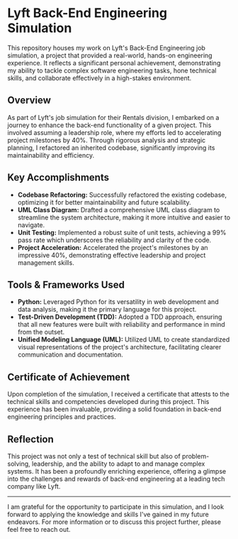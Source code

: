 # Lyft Back-End Engineering Simulation

This repository houses my work on Lyft's Back-End Engineering job simulation, a project that provided a real-world, hands-on engineering experience. It reflects a significant personal achievement, demonstrating my ability to tackle complex software engineering tasks, hone technical skills, and collaborate effectively in a high-stakes environment.

## Overview

As part of Lyft's job simulation for their Rentals division, I embarked on a journey to enhance the back-end functionality of a given project. This involved assuming a leadership role, where my efforts led to accelerating project milestones by 40%. Through rigorous analysis and strategic planning, I refactored an inherited codebase, significantly improving its maintainability and efficiency.

## Key Accomplishments

- **Codebase Refactoring:** Successfully refactored the existing codebase, optimizing it for better maintainability and future scalability.
- **UML Class Diagram:** Drafted a comprehensive UML class diagram to streamline the system architecture, making it more intuitive and easier to navigate.
- **Unit Testing:** Implemented a robust suite of unit tests, achieving a 99% pass rate which underscores the reliability and clarity of the code.
- **Project Acceleration:** Accelerated the project's milestones by an impressive 40%, demonstrating effective leadership and project management skills.

## Tools & Frameworks Used

- **Python:** Leveraged Python for its versatility in web development and data analysis, making it the primary language for this project.
- **Test-Driven Development (TDD):** Adopted a TDD approach, ensuring that all new features were built with reliability and performance in mind from the outset.
- **Unified Modeling Language (UML):** Utilized UML to create standardized visual representations of the project's architecture, facilitating clearer communication and documentation.

## Certificate of Achievement

Upon completion of the simulation, I received a certificate that attests to the technical skills and competencies developed during this project. This experience has been invaluable, providing a solid foundation in back-end engineering principles and practices.

## Reflection

This project was not only a test of technical skill but also of problem-solving, leadership, and the ability to adapt to and manage complex systems. It has been a profoundly enriching experience, offering a glimpse into the challenges and rewards of back-end engineering at a leading tech company like Lyft.

---

I am grateful for the opportunity to participate in this simulation, and I look forward to applying the knowledge and skills I've gained in my future endeavors. For more information or to discuss this project further, please feel free to reach out.


